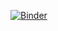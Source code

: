 [![Binder](https://mybinder.org/badge_logo.svg)](https://mybinder.org/v2/gh/ajaytech002/DataScience_Python/master)